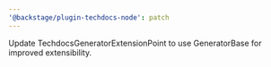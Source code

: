 ```yaml
---
'@backstage/plugin-techdocs-node': patch
---
```


Update TechdocsGeneratorExtensionPoint to use GeneratorBase for improved extensibility.
